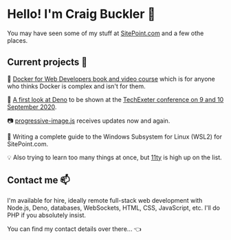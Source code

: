 # Hello! I'm Craig Buckler 👋

You may have seen some of my stuff at [SitePoint.com](https://www.sitepoint.com/author/craig-buckler) and a few othe places.


## Current projects 🚧

🐳 [Docker for Web Developers book and video course](https://dockerwebdev.com/) which is for anyone who thinks Docker is complex and isn't for them.

🦕 [A first look at Deno](https://conference.techexeter.uk/speakers/craig-buckler.html) to be shown at the [TechExeter conference on 9 and 10 September 2020](https://conference.techexeter.uk/).

📷 [progressive-image.js](https://github.com/craigbuckler/progressive-image.js) receives updates now and again.

🐧 Writing a complete guide to the Windows Subsystem for Linux (WSL2) for SitePoint.com.

💡 Also trying to learn too many things at once, but [11ty](https://www.11ty.dev/) is high up on the list.


## Contact me 📫

I'm available for hire, ideally remote full-stack web development with Node.js, Deno, databases, WebSockets, HTML, CSS, JavaScript, etc. I'll do PHP if you absolutely insist.

You can find my contact details over there... 👈
